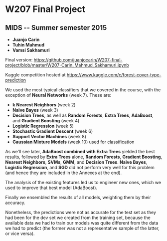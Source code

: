 # W207 Final Project
## MIDS -- Summer semester 2015

* **Juanjo Carin**
* **Tuhin Mahmud**
* **Vamsi Sakhamuri**

Final version: https://github.com/juanjocarin/W207-final-project/blob/master/W207-Carin_Mahmud_Sakhamuri.ipynb

Kaggle competition hosted at https://www.kaggle.com/c/forest-cover-type-prediction

We used the most typical classifiers that we covered in the course, with the exception of **Neural Networks** (week 7). These are:

- **k Nearest Neighbors** (week 2)
- **Naive Bayes** (week 3)
- **Decision Trees**, as well as **Random Forests**, **Extra Trees**, **AdaBoost**, and **Gradient Boosting** (week 4)
- **Logistic Regression** (week 5)
- **Stochastic Gradient Descent** (week 6)
- **Support Vector Machines** (week 8)
- **Gaussian Mixture Models** (week 10) used for classification

As we'll see later, **AdaBoost combined with Extra Trees** yielded the best results, followed by **Extra Trees** alone, **Random Forests**, **Gradient Boosting**, **Nearest Neighbors**, **SVMs**, **GMM**, and **Decision Trees**. **Naive Bayes**, **Logistic Regression**, and **SGD** did not perform very well for this problem (and hence they are included in the Annexes at the end).

The analysis of the existing features led us to engineer new ones, which we used to improve that best model (AdaBoost).

Finally we ensembled the results of all models, weighting them by their accuracy.

Nonetheless, the predictions were not as accurate for the test set as they had been for the dev set we created from the training set, because the available data we had to train our models was quite different from the data we had to predict (the former was not a representative sample of the latter, or vice versa).



